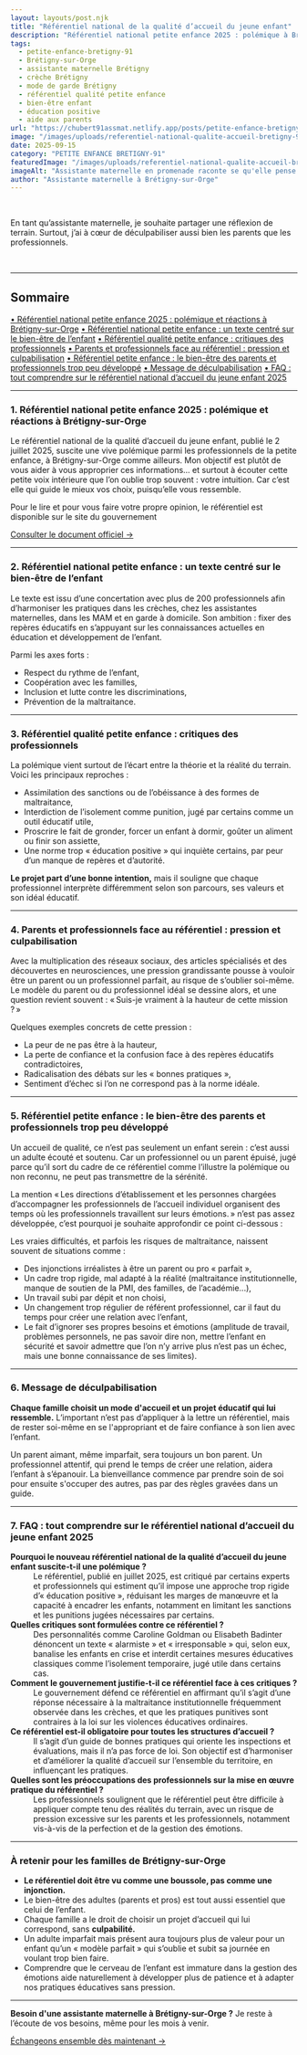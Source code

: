 ```yaml
---
layout: layouts/post.njk
title: "Référentiel national de la qualité d’accueil du jeune enfant"
description: "Référentiel national petite enfance 2025 : polémique à Brétigny-sur-Orge. Analyse d’une assistante maternelle pour guider parents et pros sans culpabilité."
tags: 
  - petite-enfance-bretigny-91
  - Brétigny-sur-Orge
  - assistante maternelle Brétigny
  - crèche Brétigny
  - mode de garde Brétigny
  - référentiel qualité petite enfance
  - bien-être enfant
  - éducation positive
  - aide aux parents
url: "https://chubert91assmat.netlify.app/posts/petite-enfance-bretigny-91/polemique-referentiel-petite-enfance/"
image: "/images/uploads/referentiel-national-qualite-accueil-bretigny-91.jpg"
date: 2025-09-15
category: "PETITE ENFANCE BRETIGNY-91"
featuredImage: "/images/uploads/referentiel-national-qualite-accueil-bretigny-91.jpg"
imageAlt: "Assistante maternelle en promenade raconte se qu'elle pense du référentiel petite enfance à Brétigny-sur-Orge"
author: "Assistante maternelle à Brétigny-sur-Orge"
---
```


<br>

En tant qu’assistante maternelle, je souhaite partager une réflexion de terrain. Surtout, j’ai à cœur de déculpabiliser aussi bien les parents que les professionnels.

<br>

---

<div id="sommaire">
  <h2>Sommaire</h2>
  <a href="#polemique" class="styled-link-sommaire">• Référentiel national petite enfance 2025 : polémique et réactions à Brétigny-sur-Orge</a>
  <a href="#enfant" class="styled-link-sommaire">• Référentiel national petite enfance : un texte centré sur le bien-être de l’enfant</a>
  <a href="#critiques" class="styled-link-sommaire">• Référentiel qualité petite enfance : critiques des professionnels</a>
  <a href="#pression" class="styled-link-sommaire">• Parents et professionnels face au référentiel : pression et culpabilisation</a>
  <a href="#adulte" class="styled-link-sommaire">• Référentiel petite enfance : le bien-être des parents et professionnels trop peu développé</a>
  <a href="#deculpabilisation" class="styled-link-sommaire">• Message de déculpabilisation</a>
  <a href="#questions" class="styled-link-sommaire">• FAQ : tout comprendre sur le référentiel national d’accueil du jeune enfant 2025</a>
</div>

---


### **<span id="polemique">1. Référentiel national petite enfance 2025 : polémique et réactions à Brétigny-sur-Orge</span>** 

Le référentiel national de la qualité d’accueil du jeune enfant, publié le 2 juillet 2025, suscite une vive polémique parmi les professionnels de la petite enfance, à Brétigny-sur-Orge comme ailleurs. Mon objectif est plutôt de vous aider à vous approprier ces informations… et surtout à écouter cette petite voix intérieure que l’on oublie trop souvent : votre intuition. Car c’est elle qui guide le mieux vos choix, puisqu’elle vous ressemble.

Pour le lire et pour vous faire votre propre opinion, le référentiel est disponible sur le site du gouvernement

<div class="button-wrapper">
  <a href="https://solidarites.gouv.fr/sites/solidarite/files/2025-07/Referentiel-national-qualite-accueil-jeune-enfant-2025.pdf" target="_blank" class="btn btn-primary btn-article">Consulter le document officiel →</a>
</div>



---

### **<span id="enfant">2. Référentiel national petite enfance : un texte centré sur le bien-être de l’enfant</span>** 

Le texte est issu d’une concertation avec plus de 200 professionnels afin d’harmoniser les pratiques dans les crèches, chez les assistantes maternelles, dans les MAM et en garde à domicile.
Son ambition : fixer des repères éducatifs en s’appuyant sur les connaissances actuelles en éducation et développement de l’enfant.

Parmi les axes forts :

- Respect du rythme de l’enfant,
- Coopération avec les familles,
- Inclusion et lutte contre les discriminations,
- Prévention de la maltraitance.

---

### **<span id="critiques">3. Référentiel qualité petite enfance : critiques des professionnels</span>** 

La polémique vient surtout de l’écart entre la théorie et la réalité du terrain. Voici les principaux reproches :

- Assimilation des sanctions ou de l’obéissance à des formes de maltraitance,
- Interdiction de l’isolement comme punition, jugé par certains comme un outil éducatif utile,
- Proscrire le fait de gronder, forcer un enfant à dormir, goûter un aliment ou finir son assiette,
- Une norme trop « éducation positive » qui inquiète certains, par peur d’un manque de repères et d’autorité.

<div class="highlighted-note">
  <p><strong>Le projet part d’une bonne intention,</strong> 
mais il souligne que chaque professionnel interprète différemment selon son parcours, ses valeurs et son idéal éducatif.</p>
</div>


---

### **<span id="pression">4. Parents et professionnels face au référentiel : pression et culpabilisation</span>** 

Avec la multiplication des réseaux sociaux, des articles spécialisés et des découvertes en neurosciences, une pression grandissante pousse à vouloir être un parent ou un professionnel parfait, au risque de s’oublier soi-même. Le modèle du parent ou du professionnel idéal se dessine alors, et une question revient souvent : « Suis-je vraiment à la hauteur de cette mission ? »

Quelques exemples concrets de cette pression :

- La peur de ne pas être à la hauteur,
- La perte de confiance et la confusion face à des repères éducatifs contradictoires,
- Radicalisation des débats sur les « bonnes pratiques »,
- Sentiment d’échec si l’on ne correspond pas à la norme idéale.

---

### **<span id="adulte">5. Référentiel petite enfance : le bien-être des parents et professionnels trop peu développé</span>** 

Un accueil de qualité, ce n’est pas seulement un enfant serein : c’est aussi un adulte écouté et soutenu.
Car un professionnel ou un parent épuisé, jugé parce qu’il sort du cadre de ce référentiel comme l’illustre la polémique ou non reconnu, ne peut pas transmettre de la sérénité.

La mention « Les directions d’établissement et les personnes chargées d’accompagner les professionnels de l’accueil individuel organisent des temps où les professionnels travaillent sur leurs émotions. » n’est pas assez développée, c’est pourquoi je souhaite approfondir ce point ci-dessous :

Les vraies difficultés, et parfois les risques de maltraitance, naissent souvent de situations comme :

- Des injonctions irréalistes à être un parent ou pro « parfait »,
- Un cadre trop rigide, mal adapté à la réalité (maltraitance institutionnelle, manque de soutien de la PMI, des familles, de l’académie...),
- Un travail subi par dépit et non choisi,
- Un changement trop régulier de référent professionnel, car il faut du temps pour créer une relation avec l’enfant,
- Le fait d’ignorer ses propres besoins et émotions (amplitude de travail, problèmes personnels, ne pas savoir dire non, mettre l’enfant en sécurité et savoir admettre que l’on n’y arrive plus n’est pas un échec, mais une bonne connaissance de ses limites).

---

### **<span id="deculpabilisation">6. Message de déculpabilisation</span>** 

**Chaque famille choisit un mode d'accueil et un projet éducatif qui lui ressemble.**
L’important n’est pas d’appliquer à la lettre un référentiel, mais de rester soi-même en se l'appropriant et de faire confiance à son lien avec l’enfant.

Un parent aimant, même imparfait, sera toujours un bon parent.
Un professionnel attentif, qui prend le temps de créer une relation, aidera l’enfant à s’épanouir.
La bienveillance commence par prendre soin de soi pour ensuite s'occuper des autres, pas par des règles gravées dans un guide.

---

### **<span id="questions">7. FAQ : tout comprendre sur le référentiel national d’accueil du jeune enfant 2025</span>** 


<dl>
  <dt><strong>Pourquoi le nouveau référentiel national de la qualité d’accueil du jeune enfant suscite-t-il une polémique ?</strong></dt>
  <dd>Le référentiel, publié en juillet 2025, est critiqué par certains experts et professionnels qui estiment qu’il impose une approche trop rigide d’« éducation positive », réduisant les marges de manœuvre et la capacité à encadrer les enfants, notamment en limitant les sanctions et les punitions jugées nécessaires par certains.</dd>

  <dt><strong>Quelles critiques sont formulées contre ce référentiel ?</strong></dt>
  <dd>Des personnalités comme Caroline Goldman ou Elisabeth Badinter dénoncent un texte « alarmiste » et « irresponsable » qui, selon eux, banalise les enfants en crise et interdit certaines mesures éducatives classiques comme l’isolement temporaire, jugé utile dans certains cas.</dd>

  <dt><strong>Comment le gouvernement justifie-t-il ce référentiel face à ces critiques ?</strong></dt>
  <dd>Le gouvernement défend ce référentiel en affirmant qu’il s’agit d’une réponse nécessaire à la maltraitance institutionnelle fréquemment observée dans les crèches, et que les pratiques punitives sont contraires à la loi sur les violences éducatives ordinaires.</dd>

 <dt><strong>Ce référentiel est-il obligatoire pour toutes les structures d’accueil ?</strong></dt>
  <dd>Il s’agit d’un guide de bonnes pratiques qui oriente les inspections et évaluations, mais il n’a pas force de loi. Son objectif est d’harmoniser et d’améliorer la qualité d’accueil sur l’ensemble du territoire, en influençant les pratiques.</dd>

  <dt><strong>Quelles sont les préoccupations des professionnels sur la mise en œuvre pratique du référentiel ?</strong></dt>
  <dd>Les professionnels soulignent que le référentiel peut être difficile à appliquer compte tenu des réalités du terrain, avec un risque de pression excessive sur les parents et les professionnels, notamment vis-à-vis de la perfection et de la gestion des émotions.</dd>


</dl>
<script type="application/ld+json">
{
  "@context": "https://schema.org",
  "@type": "FAQPage",
  "mainEntity": [
    {
      "@type": "Question",
      "name": "Pourquoi le nouveau référentiel national de la qualité d’accueil du jeune enfant suscite-t-il une polémique ?",
      "acceptedAnswer": {
        "@type": "Answer",
        "text": "Le référentiel, publié en juillet 2025, est critiqué par certains experts et professionnels qui estiment qu’il impose une approche trop rigide d’« éducation positive », réduisant les marges de manœuvre et la capacité à encadrer les enfants, notamment en limitant les sanctions et les punitions jugées nécessaires par certains."
      }
    },
    {
      "@type": "Question",
      "name": "Quelles critiques sont formulées contre ce référentiel ?",
      "acceptedAnswer": {
        "@type": "Answer",
        "text": "Des personnalités comme Caroline Goldman ou Elisabeth Badinter dénoncent un texte « alarmiste » et « irresponsable » qui, selon eux, banalise les enfants en crise et interdit certaines mesures éducatives classiques comme l’isolement temporaire, jugé utile dans certains cas."
      }
    },
    {
      "@type": "Question",
      "name": "Comment le gouvernement justifie-t-il ce référentiel face à ces critiques ?",
      "acceptedAnswer": {
        "@type": "Answer",
        "text": "Le gouvernement défend ce référentiel en affirmant qu’il s’agit d’une réponse nécessaire à la maltraitance institutionnelle fréquemment observée dans les crèches, et que les pratiques punitives sont contraires à la loi sur les violences éducatives ordinaires."
      }
    },
    {
      "@type": "Question",
      "name": "Ce référentiel est-il obligatoire pour toutes les structures d’accueil ?",
      "acceptedAnswer": {
        "@type": "Answer",
        "text": "Il s’agit d’un guide de bonnes pratiques qui oriente les inspections et évaluations, mais il n’a pas force de loi. Son objectif est d’harmoniser et d’améliorer la qualité d’accueil sur l’ensemble du territoire, en influençant les pratiques."
      }
    },
    {
      "@type": "Question",
      "name": "Quelles sont les préoccupations des professionnels sur la mise en œuvre pratique du référentiel ?",
      "acceptedAnswer": {
        "@type": "Answer",
        "text": "Les professionnels soulignent que le référentiel peut être difficile à appliquer compte tenu des réalités du terrain, avec un risque de pression excessive sur les parents et les professionnels, notamment vis-à-vis de la perfection et de la gestion des émotions."
      }
    }
  ]
}
</script>


---

### **<span id="retenir">À retenir pour les familles de Brétigny-sur-Orge</span>** 

- **Le référentiel doit être vu comme une boussole, pas comme une injonction.**
- Le bien-être des adultes (parents et pros) est tout aussi essentiel que celui de l’enfant.
- Chaque famille a le droit de choisir un projet d’accueil qui lui correspond, sans **culpabilité.**
- Un adulte imparfait mais présent aura toujours plus de valeur pour un enfant qu’un « modèle parfait » qui s’oublie et subit sa journée en voulant trop bien faire.
- Comprendre que le cerveau de l’enfant est immature dans la gestion des émotions aide naturellement à développer plus de patience et à adapter nos pratiques éducatives sans pression.

---



<div class="highlighted-note">
  <p><strong>Besoin d'une assistante maternelle à Brétigny-sur-Orge ?</strong> Je reste à l’écoute de vos besoins, même pour les mois à venir.</p>
</div>

<div class="button-wrapper">
  <a href="https://chubert91assmat.netlify.app/contact/" target="_blank" class="btn btn-primary btn-article">Échangeons ensemble dès maintenant →</a>
</div>

